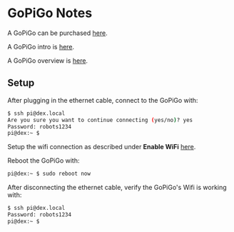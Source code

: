 # GoPiGo Notes

A GoPiGo can be purchased 
[here](https://www.dexterindustries.com/gopigo/).

A GoPiGo intro is 
[here](https://www.dexterindustries.com/GoPiGo/programming/python-programming-for-the-raspberry-pi-gopigo/).

A GoPiGo overview is 
[here](https://pythonprogramming.net/robotics-raspberry-pi-tutorial-gopigo-introduction/).

## Setup

After plugging in the ethernet cable, connect to the GoPiGo with:
```bash
$ ssh pi@dex.local
Are you sure you want to continue connecting (yes/no)? yes
Password: robots1234
pi@dex:~ $
```

Setup the wifi connection as described under **Enable WiFi** 
[here](http://www.athenian-robotics.org/raspberrypi/#raspberry-pi-notes).

Reboot the GoPiGo with:
```bash
pi@dex:~ $ sudo reboot now
```

After disconnecting the ethernet cable, verify the GoPiGo's Wifi is working with:
```bash
$ ssh pi@dex.local
Password: robots1234
pi@dex:~ $
```
